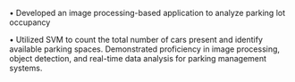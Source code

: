 • Developed an image processing-based application to analyze parking lot occupancy

• Utilized SVM to count the total number of cars present and identify available parking spaces. Demonstrated proficiency in image processing, object detection, and real-time data analysis for parking management systems.
